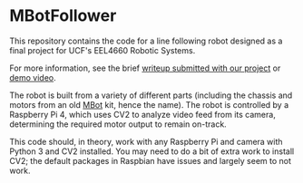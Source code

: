 # MBotFollower

This repository contains the code for a line following robot designed as a final project for UCF's EEL4660 Robotic Systems.

For more information, see the brief [writeup submitted with our project](https://github.com/c-bujari/MBotFollower/blob/main/project-writeup.pdf) or [demo video](https://youtu.be/2XrjXeWvylg).

The robot is built from a variety of different parts (including the chassis and motors from an old [MBot](https://www.makeblock.com/mbot/) kit, hence the name). The robot is controlled by a Raspberry Pi 4, which uses CV2 to analyze video feed from its camera, determining the required motor output to remain on-track.

This code should, in theory, work with any Raspberry Pi and camera with Python 3 and CV2 installed. You may need to do a bit of extra work to install CV2; the default packages in Raspbian have issues and largely seem to not work.
